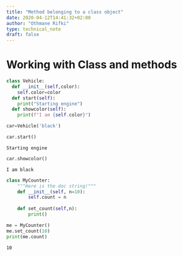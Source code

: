 ```yaml
---
title: "Method belonging to a class object"
date: 2020-04-12T14:41:32+02:00
author: "Othmane Rifki"
type: technical_note
draft: false
---
```

# Working with Class and methods


```python
class Vehicle:
  def __init__(self,color):
    self.color=color
  def start(self):
    print("Starting engine")
  def showcolor(self):
    print(f"I am {self.color}")
```


```python
car=Vehicle('black')
```


```python
car.start()
```

    Starting engine



```python
car.showcolor()
```

    I am black



```python
class MyCounter:
    """Here is the doc string!"""
    def __init__(self, n=10):
        self.count = n
        
    def set_count(self,n):
        print()

me = MyCounter()
me.set_count(10)
print(me.count)
```

    10

